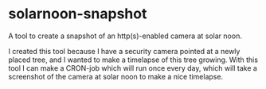 # solarnoon-snapshot
A tool to create a snapshot of an http(s)-enabled camera at solar noon.

I created this tool because I have a security camera pointed at a newly placed tree, and I wanted to make a timelapse of
this tree growing. With this tool I can make a CRON-job which will run once every day, which will take a screenshot of the
camera at solar noon to make a nice timelapse.
